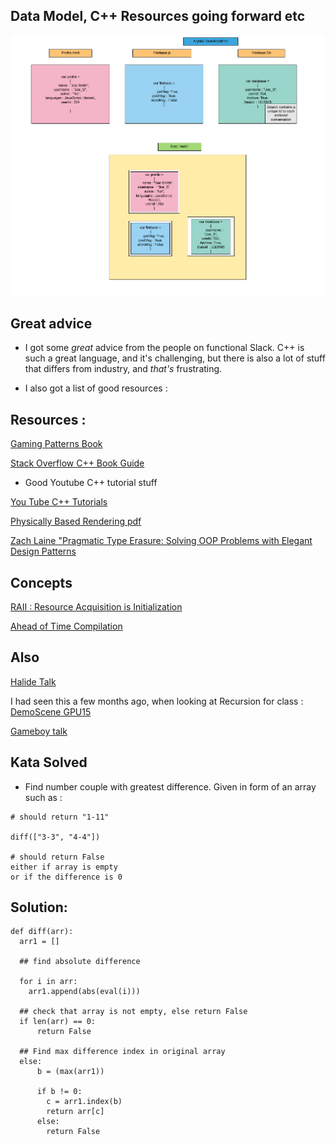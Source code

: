 ## Data Model, C++ Resources going forward etc

![datamodel_v1](/images/datamodel_v1.png)

## Great advice

- I got some *great* advice from the people on functional Slack.
  C++ is such a great language, and it's challenging,
  but there is also a lot of stuff that differs from industry,
  and *that's* frustrating.

- I also got a list of good resources :

## Resources : 

[Gaming Patterns Book](http://gameprogrammingpatterns.com/)

[Stack Overflow C++ Book Guide](https://stackoverflow.com/questions/388242/the-definitive-c-book-guide-and-list)

- Good Youtube C++ tutorial stuff

[You Tube C++ Tutorials](https://www.youtube.com/user/handmadeheroarchive/videos)

[Physically Based Rendering pdf](https://seblagarde.files.wordpress.com/2015/07/course_notes_moving_frostbite_to_pbr_v32.pdf)

[Zach Laine "Pragmatic Type Erasure: Solving OOP Problems with Elegant Design Patterns](https://www.youtube.com/watch?v=0I0FD3N5cgM)

## Concepts 

[RAII : Resource Acquisition is Initialization](https://en.wikipedia.org/wiki/Resource_acquisition_is_initialization) 

[Ahead of Time Compilation](https://en.wikipedia.org/wiki/Ahead-of-time_compilation)

## Also

[Halide Talk](https://www.youtube.com/watch?v=3uiEyEKji0M)

I had seen this a few months ago, when looking at Recursion for class : 
[DemoScene GPU15](https://www.youtube.com/watch?v=WzpLWzGvFK4)

[Gameboy talk](https://www.youtube.com/watch?v=HyzD8pNlpwI)

## Kata Solved 

- Find number couple with greatest difference.
  Given in form of an array such as :

```diff(["1-11", "2-3"]) 
# should return "1-11"

diff(["3-3", "4-4"])

# should return False 
either if array is empty
or if the difference is 0
```

## Solution: 

```
def diff(arr):
  arr1 = []
  
  ## find absolute difference
  
  for i in arr:
    arr1.append(abs(eval(i)))
    
  ## check that array is not empty, else return False  
  if len(arr) == 0:
      return False
      
  ## Find max difference index in original array
  else:
      b = (max(arr1)) 
      
      if b != 0:
        c = arr1.index(b)
        return arr[c]
      else:
        return False
```

